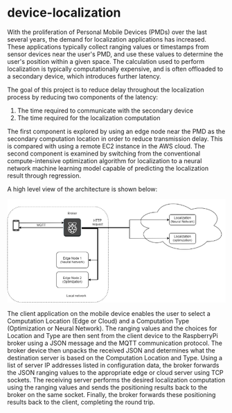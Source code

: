 # device-localization

With the proliferation of Personal Mobile Devices (PMDs) over the last several years, the demand for localization applications has increased. These applications typically collect ranging values or timestamps from sensor devices near the user's PMD, and use these values to determine the user's position within a given space. The calculation used to perform localization is typically computationally expensive, and is often offloaded to a secondary device, which introduces further latency. 

The goal of this project is to reduce delay throughout the localization process by reducing two components of the latency:

1. The time required to communicate with the secondary device 
2. The time required for the localization computation 

The first component is explored by using an edge node near the PMD as the secondary computation location in order to reduce transmission delay. This is compared with using a remote EC2 instance in the AWS cloud. The second component is examined by switching from the conventional compute-intensive optimization algorithm for localization to a neural network machine learning model capable of predicting the localization result through regression.

A high level view of the architecture is shown below:


![Architecture of localization project](./assets/localization-architecture.png)


The client application on the mobile device enables the user to select a Computation Location (Edge or Cloud) and a Computation Type (Optimization or Neural Network). The ranging values and the choices for Location and Type are then sent from the client device to the RaspberryPi broker using a JSON message and the MQTT communication protocol. The broker device then unpacks the received JSON and determines what the destination server is based on the Computation Location and Type. Using a list of server IP addresses listed in configuration data, the broker forwards the JSON ranging values to the appropriate edge or cloud server using TCP sockets. The receiving server performs the desired localization computation using the ranging values and sends the positioning results back to the broker on the same socket. Finally, the broker forwards these positioning results back to the client, completing the round trip.
